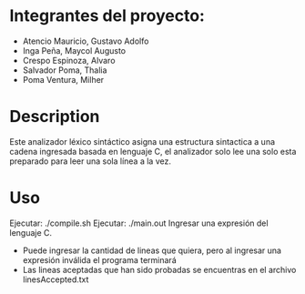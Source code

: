 # Integrantes del proyecto:

- Atencio Mauricio, Gustavo Adolfo
- Inga Peña, Maycol Augusto
- Crespo Espinoza, Alvaro
- Salvador Poma, Thalia
- Poma Ventura, Milher

# Description

Este analizador léxico sintáctico asigna una estructura sintactica
a una cadena ingresada basada en lenguaje C, el analizador solo lee
una solo esta preparado para leer una sola línea a la vez.

# Uso

Ejecutar: ./compile.sh
Ejecutar: ./main.out
Ingresar una expresión del lenguaje C.

- Puede ingresar la cantidad de lineas que quiera, pero al ingresar
  una expresión inválida el programa terminará
- Las lineas aceptadas que han sido probadas se encuentras en el
  archivo linesAccepted.txt
